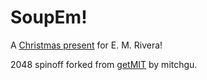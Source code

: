 # SoupEm!
A [Christmas present](https://saulsb.github.io/SoupEm/) for E. M. Rivera!


2048 spinoff forked from [getMIT](https://github.com/mitchgu/GetMIT) by mitchgu.
